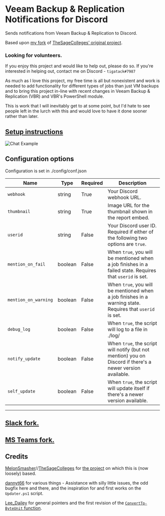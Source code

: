 # Veeam Backup & Replication Notifications for Discord

Sends notifications from Veeam Backup & Replication to Discord.

Based upon [my fork](https://github.com/tigattack/VeeamSlackNotifications) of [TheSageColleges' original project](https://github.com/TheSageColleges/VeeamSlackNotifications).

### Looking for volunteers.

If you enjoy this project and would like to help out, please do so. If you're interested in helping out, contact me on Discord - `tigatack#7987`

As much as I love this project, my free time is all but nonexistent and work is needed to add functionality for different types of jobs than just VM backups and to bring this project in-line with recent changes in Veeam Backup & Replication (VBR) and VBR's PowerShell module.

This is work that I will inevitably get to at some point, but I'd hate to see people left in the lurch with this and would love to have it done sooner rather than later.

## [Setup instructions](https://blog.tiga.tech/veeam-b-r-notifications-in-discord/)

![Chat Example](https://github.com/tigattack/VeeamDiscordNotifications/blob/master/asset/example.png)

## Configuration options

Configuration is set in ./config/conf.json

| Name                 | Type    | Required | Description                                                                                                |
|--------------------- |-------- |--------- |----------------------------------------------------------------------------------------------------------- |
| `webhook`            | string  | True     | Your Discord webhook URL.                                                                                  |
| `thumbnail`          | string  | True     | Image URL for the thumbnail shown in the report embed.                                                     |
| `userid`             | string  | False    | Your Discord user ID. Required if either of the following two options are `true`.                      |
| `mention_on_fail`    | boolean | False    | When `true`, you will be mentioned when a job finishes in a failed state. Requires that `userid` is set.   |
| `mention_on_warning` | boolean | False    | When `true`, you will be mentioned when a job finishes in a warning state. Requires that `userid` is set.  |
| `debug_log`          | boolean | False    | When `true`, the script will log to a file in ./log/                                                       |
| `notify_update`      | boolean | False    | When `true`, the script will notify (but not mention) you on Discord if there's a newer version available. |
| `self_update`        | boolean | False    | When `true`, the script will update itself if there's a newer version available.                           |

---

## [Slack fork.](https://github.com/tigattack/VeeamSlackNotifications)

## [MS Teams fork.](https://github.com/tigattack/VeeamTeamsNotifications)

## Credits

[MelonSmasher](https://github.com/MelonSmasher)//[TheSageColleges](https://github.com/TheSageColleges) for [the project](https://github.com/TheSageColleges/VeeamSlackNotifications) on which this is (now loosely) based.

[dannyt66](https://github.com/dannyt66) for various things - Assistance with silly little issues, the odd bugfix here and there, and the inspiration for and first works on the `Updater.ps1` script.

[Lee_Dailey](https://reddit.com/u/Lee_Dailey) for general pointers and the first revision of the [`ConvertTo-ByteUnit` function](https://pastebin.com/srN5CKty).
